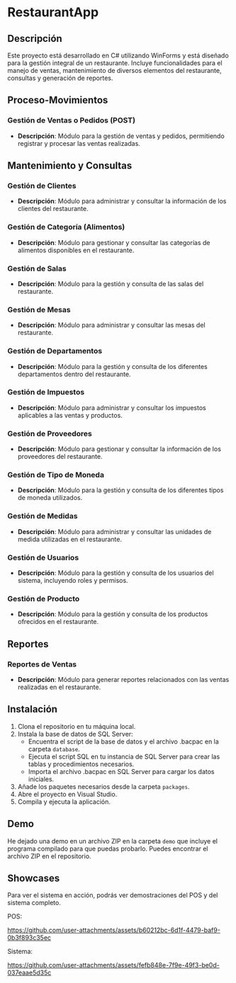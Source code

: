 # RestaurantApp

## Descripción

Este proyecto está desarrollado en C# utilizando WinForms y está diseñado para la gestión integral de un restaurante. Incluye funcionalidades para el manejo de ventas, mantenimiento de diversos elementos del restaurante, consultas y generación de reportes.

## Proceso-Movimientos

### Gestión de Ventas o Pedidos (POST)

- **Descripción**: Módulo para la gestión de ventas y pedidos, permitiendo registrar y procesar las ventas realizadas.

## Mantenimiento y Consultas

### Gestión de Clientes

- **Descripción**: Módulo para administrar y consultar la información de los clientes del restaurante.

### Gestión de Categoría (Alimentos)

- **Descripción**: Módulo para gestionar y consultar las categorías de alimentos disponibles en el restaurante.

### Gestión de Salas

- **Descripción**: Módulo para la gestión y consulta de las salas del restaurante.

### Gestión de Mesas

- **Descripción**: Módulo para administrar y consultar las mesas del restaurante.

### Gestión de Departamentos

- **Descripción**: Módulo para la gestión y consulta de los diferentes departamentos dentro del restaurante.

### Gestión de Impuestos

- **Descripción**: Módulo para administrar y consultar los impuestos aplicables a las ventas y productos.

### Gestión de Proveedores

- **Descripción**: Módulo para gestionar y consultar la información de los proveedores del restaurante.

### Gestión de Tipo de Moneda

- **Descripción**: Módulo para la gestión y consulta de los diferentes tipos de moneda utilizados.

### Gestión de Medidas

- **Descripción**: Módulo para administrar y consultar las unidades de medida utilizadas en el restaurante.

### Gestión de Usuarios

- **Descripción**: Módulo para la gestión y consulta de los usuarios del sistema, incluyendo roles y permisos.

### Gestión de Producto

- **Descripción**: Módulo para la gestión y consulta de los productos ofrecidos en el restaurante.

## Reportes

### Reportes de Ventas

- **Descripción**: Módulo para generar reportes relacionados con las ventas realizadas en el restaurante.

## Instalación

1. Clona el repositorio en tu máquina local.
2. Instala la base de datos de SQL Server:
   - Encuentra el script de la base de datos y el archivo .bacpac en la carpeta `database`.
   - Ejecuta el script SQL en tu instancia de SQL Server para crear las tablas y procedimientos necesarios.
   - Importa el archivo .bacpac en SQL Server para cargar los datos iniciales.
3. Añade los paquetes necesarios desde la carpeta `packages`.
4. Abre el proyecto en Visual Studio.
5. Compila y ejecuta la aplicación.

## Demo

He dejado una demo en un archivo ZIP en la carpeta `demo` que incluye el programa compilado para que puedas probarlo. Puedes encontrar el archivo ZIP en el repositorio.

## Showcases

Para ver el sistema en acción, podrás ver demostraciones del POS y del sistema completo.

POS:

https://github.com/user-attachments/assets/b60212bc-6d1f-4479-baf9-0b3f893c35ec

Sistema:

https://github.com/user-attachments/assets/fefb848e-7f9e-49f3-be0d-037eaae5d35c
